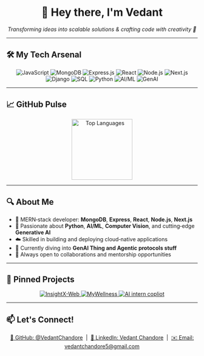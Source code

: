 <h1 align="center">👋 Hey there, I'm Vedant</h1>

<p align="center">
  <em>Transforming ideas into scalable solutions &amp; crafting code with creativity 🚀</em>
</p>

---

## 🛠️ My Tech Arsenal
<p align="center">
  <img alt="JavaScript" src="https://img.shields.io/badge/JavaScript-F7DF1E?logo=javascript&amp;logoColor=black" />
  <img alt="MongoDB"    src="https://img.shields.io/badge/MongoDB-47A248?logo=mongodb&amp;logoColor=white" />
  <img alt="Express.js" src="https://img.shields.io/badge/Express.js-404D59?logo=express&amp;logoColor=white" />
  <img alt="React"      src="https://img.shields.io/badge/React-61DAFB?logo=react&amp;logoColor=black" />
  <img alt="Node.js"    src="https://img.shields.io/badge/Node.js-339933?logo=nodedotjs&amp;logoColor=white" />
  <img alt="Next.js"    src="https://img.shields.io/badge/Next.js-000000?logo=next.js&amp;logoColor=white" />
  <img alt="Django" src="https://img.shields.io/badge/Django-092E20?logo=django&logoColor=white" />
  <img alt="SQL" src="https://img.shields.io/badge/SQL-4479A1?logo=mysql&logoColor=white" />
  <img alt="Python"     src="https://img.shields.io/badge/Python-3776AB?logo=python&amp;logoColor=white" />
  <img alt="AI/ML"      src="https://img.shields.io/badge/AI/ML-FF6F61?logo=robot&amp;logoColor=white" />
  <img alt="GenAI"      src="https://img.shields.io/badge/GenAI-0A66C2?logo=openai&amp;logoColor=white" />
</p>

---

## 📈 GitHub Pulse
<p align="center">
  <img alt="Top Languages" height="160"
       src="https://github-readme-stats.vercel.app/api/top-langs/?username=VedantChandore&layout=compact&theme=dracula&hide_border=true" />
</p>

---

## 🔍 About Me
- 🌟 MERN‑stack developer: **MongoDB**, **Express**, **React**, **Node.js**, **Next.js**  
- 🤖 Passionate about **Python**, **AI/ML**, **Computer Vision**, and cutting‑edge **Generative AI**  
- ☁️ Skilled in building and deploying cloud‑native applications  
- 🌱 Currently diving into **GenAI Thing and Agentic protocols stuff** 
- 🤝 Always open to collaborations and mentorship opportunities  

---

## 🚀 Pinned Projects
<p align="center">
  <a href="https://github.com/VedantChandore/InsightX-Web">
    <img src="https://github-readme-stats.vercel.app/api/pin/?username=VedantChandore&repo=InsightX-Web&theme=dracula"
         alt="InsightX-Web" />
  </a>
  <a href="https://github.com/VedantChandore/MyWellness">
    <img src="https://github-readme-stats.vercel.app/api/pin/?username=VedantChandore&repo=MyWellness&theme=dracula"
         alt="MyWellness" />
  </a>
  <a href="https://github.com/VedantChandore/ai_intern_copilot">
    <img src="https://github-readme-stats.vercel.app/api/pin/?username=VedantChandore&repo=ai_intern_copilot&theme=dracula"
         alt="AI intern copliot" />
  </a>
</p>

---

## 📫 Let's Connect!
<p align="center">
  <a href="https://github.com/VedantChandore"     target="_blank">🔗 GitHub: @VedantChandore</a> &nbsp;|&nbsp;
  <a href="https://www.linkedin.com/in/vedant-chandore-87159622b" target="_blank">🔗 LinkedIn: Vedant Chandore</a> &nbsp;|&nbsp;
  <a href="mailto:vedantchandore5@gmail.com">✉️ Email: vedantchandore5@gmail.com</a>
</p>


